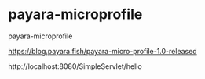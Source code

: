 # payara-microprofile
payara-microprofile


https://blog.payara.fish/payara-micro-profile-1.0-released

http://localhost:8080/SimpleServlet/hello
